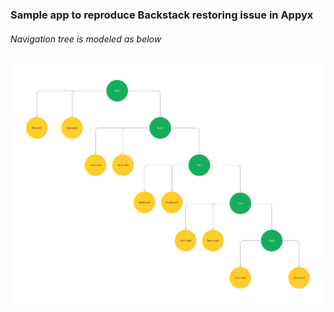 ### Sample app to reproduce Backstack restoring issue in Appyx

###### Navigation tree is modeled as below

![](assets/navigation_tree.jpg)